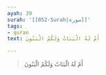 ```yaml
---
ayah: 39
surah: '[[052-Surah|سورة]]'
tags:
- quran
text: أَمْ لَهُ الْبَنَاتُ وَلَكُمُ الْبَنُونَ

---
```

> أَمْ لَهُ الْبَنَاتُ وَلَكُمُ الْبَنُونَ
